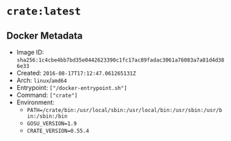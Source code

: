 # `crate:latest`

## Docker Metadata

- Image ID: `sha256:1c4cbe4bb7bd35e0442623390c1fc17ac89fadac3061a76083a7a81d4d386e33`
- Created: `2016-08-17T17:12:47.061265131Z`
- Arch: `linux`/`amd64`
- Entrypoint: `["/docker-entrypoint.sh"]`
- Command: `["crate"]`
- Environment:
  - `PATH=/crate/bin:/usr/local/sbin:/usr/local/bin:/usr/sbin:/usr/bin:/sbin:/bin`
  - `GOSU_VERSION=1.9`
  - `CRATE_VERSION=0.55.4`
